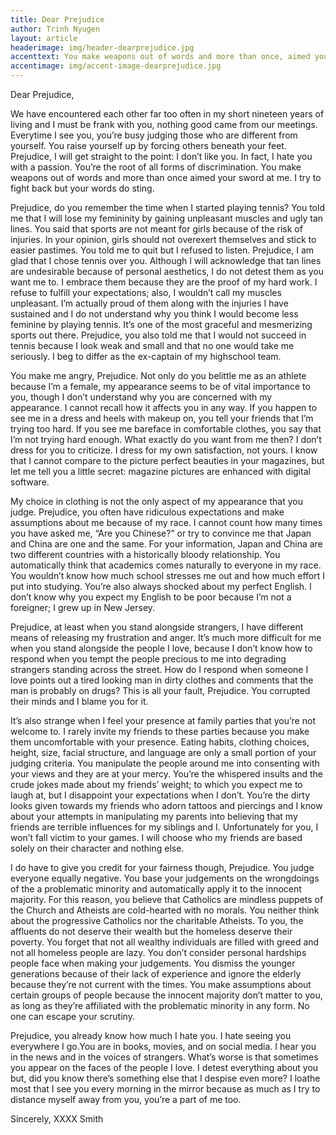 ```yaml
---
title: Dear Prejudice
author: Trinh Nyugen
layout: article
headerimage: img/header-dearprejudice.jpg
accenttext: You make weapons out of words and more than once, aimed your sword at me. I try to fight back but your words do sting.
accentimage: img/accent-image-dearprejudice.jpg
---
```


Dear Prejudice,

We have encountered each other far too often in my short nineteen years of living and I must be frank with you, nothing good came from our meetings. Everytime I see you, you’re busy judging those who are different from yourself. You raise yourself up by forcing others beneath your feet. Prejudice, I will get straight to the point: I don’t like you. In fact, I hate you with a passion. You’re the root of all forms of discrimination. You make weapons out of words and more than once aimed your sword at me. I try to fight back but your words do sting.

Prejudice, do you remember the time when I started playing tennis? You told me that I will lose my femininity by gaining unpleasant muscles and ugly tan lines. You said that sports are not meant for girls because of the risk of injuries. In your opinion, girls should not overexert themselves and stick to easier pastimes. You told me to quit but I refused to listen. Prejudice, I am glad that I chose tennis over you. Although I will acknowledge that tan lines are undesirable because of personal aesthetics, I do not detest them as you want me to. I embrace them because they are the proof of my hard work. I refuse to fulfill your expectations; also, I wouldn’t call my muscles unpleasant. I’m actually proud of them along with the injuries I have sustained and I do not understand why you think I would become less feminine by playing tennis. It’s one of the most graceful and mesmerizing sports out there. Prejudice, you also told me that I would not succeed in tennis because I look weak and small and that no one would take me seriously. I beg to differ as the ex-captain of my highschool team.

You make me angry, Prejudice. Not only do you belittle me as an athlete because I’m a female, my appearance seems to be of vital importance to you, though I don’t understand why you are concerned with my appearance. I cannot recall how it affects you in any way. If you happen to see me in a dress and heels with makeup on, you tell your friends that I’m trying too hard. If you see me bareface in comfortable clothes, you say that I’m not trying hard enough. What exactly do you want from me then? I don’t dress for you to criticize. I dress for my own satisfaction, not yours. I know that I cannot compare to the picture perfect beauties in your magazines, but let me tell you a little secret: magazine pictures are enhanced with digital software.

My choice in clothing is not the only aspect of my appearance that you judge. Prejudice, you often have ridiculous expectations and make assumptions about me because of my race. I cannot count how many times you have asked me, “Are you Chinese?” or try to convince me that Japan and China are one and the same. For your information, Japan and China are two different countries with a historically bloody relationship. You automatically think that academics comes naturally to everyone in my race. You wouldn’t know how much school stresses me out and how much effort I put into studying. You’re also always shocked about my perfect English. I don’t know why you expect my English to be poor because I’m not a foreigner; I grew up in New Jersey.

Prejudice, at least when you stand alongside strangers, I have different means of releasing my frustration and anger. It’s much more difficult for me when you stand alongside the people I love, because I don’t know how to respond when you tempt the people precious to me into degrading strangers standing across the street. How do I respond when someone I love points out a tired looking man in dirty clothes and comments that the man is probably on drugs? This is all your fault, Prejudice. You corrupted their minds and I blame you for it. 

It’s also strange when I feel your presence at family parties that you’re not welcome to. I rarely invite my friends to these parties because you make them uncomfortable with your presence. Eating habits, clothing choices, height, size, facial structure, and language are only a small portion of your judging criteria. You manipulate the people around me into consenting with your views and they are at your mercy. You’re the whispered insults and the crude jokes made about my friends’ weight; to which you expect me to laugh at, but I disappoint your expectations when I don’t. You’re the dirty looks given towards my friends who adorn tattoos and piercings and I know about your attempts in manipulating my parents into believing that my friends are terrible influences for my siblings and I. Unfortunately for you, I won’t fall victim to your games. I will choose who my friends are based solely on their character and nothing else.

I do have to give you credit for your fairness though, Prejudice. You judge everyone equally negative. You base your judgements on the wrongdoings of the a problematic minority and automatically apply it to the innocent majority. For this reason, you believe that Catholics are mindless puppets of the Church and Atheists are cold-hearted with no morals. You neither think about the progressive Catholics nor the charitable Atheists. To you, the affluents do not deserve their wealth but the homeless deserve their poverty. You forget that not all wealthy individuals are filled with greed and not all homeless people are lazy. You don’t consider personal hardships people face when making your judgements. You dismiss the younger generations because of their lack of experience and ignore the elderly because they’re not current with the times. You make assumptions about certain groups of people because the innocent majority don’t matter to you, as long as they’re affiliated with the problematic minority in any form. No one can escape your scrutiny.

Prejudice, you already know how much I hate you. I hate seeing you everywhere I go.You are in books, movies, and on social media. I hear you in the news and in the voices of strangers. What’s worse is that sometimes you appear on the faces of the people I love. I detest everything about you but, did you know there’s something else that I despise even more? I loathe most that I see you every morning in the mirror because as much as I try to distance myself away from you, you’re a part of me too.



Sincerely, XXXX Smith
